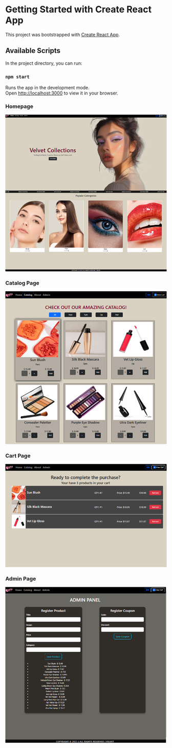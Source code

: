 # Getting Started with Create React App

This project was bootstrapped with [Create React App](https://github.com/facebook/create-react-app).

## Available Scripts

In the project directory, you can run:

### `npm start`

Runs the app in the development mode.\
Open [http://localhost:3000](http://localhost:3000) to view it in your browser.


### Homepage

![online-store image](home1.png)

### Catalog Page
![online-store image2](Catalog1.png)

### Cart Page
![online-store image3](cart.png)

### Admin Page
![online-store image1](admin.png)


